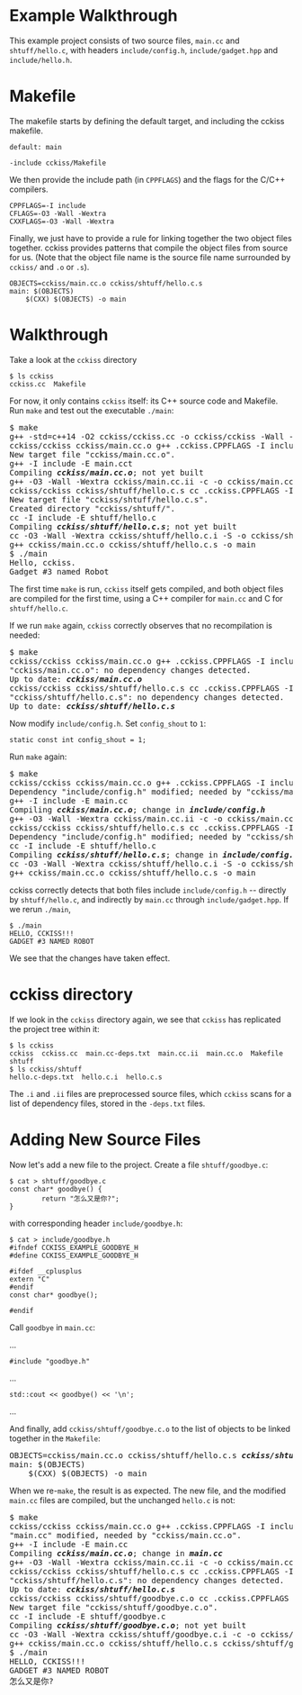 # Example Walkthrough

This example project consists of two source files, `main.cc` and
`shtuff/hello.c`, with headers `include/config.h`,
`include/gadget.hpp` and `include/hello.h`.

# Makefile

The makefile starts by defining the default target, and including the
cckiss makefile.

    default: main

    -include cckiss/Makefile

We then provide the include path (in `CPPFLAGS`) and the flags for the
C/C++ compilers.

    CPPFLAGS=-I include
    CFLAGS=-O3 -Wall -Wextra
    CXXFLAGS=-O3 -Wall -Wextra

Finally, we just have to provide a rule for linking together the two
object files together. cckiss provides patterns that compile the object
files from source for us. (Note that the object file name is the source
file name surrounded by `cckiss/` and `.o` or `.s`).

    OBJECTS=cckiss/main.cc.o cckiss/shtuff/hello.c.s
    main: $(OBJECTS)
	    $(CXX) $(OBJECTS) -o main

# Walkthrough

Take a look at the `cckiss` directory

    $ ls cckiss
    cckiss.cc  Makefile

For now, it only contains `cckiss` itself: its C++ source code and Makefile.
Run `make` and test out the executable `./main`:

<pre>
$ make
g++ -std=c++14 -O2 cckiss/cckiss.cc -o cckiss/cckiss -Wall -Wextra -Wno-constant-logical-operand -Wno-unused-function
cckiss/cckiss cckiss/main.cc.o g++ .cckiss.CPPFLAGS -I include .cckiss.CXXFLAGS -O3 -Wall -Wextra
New target file "cckiss/main.cc.o".
g++ -I include -E main.cct
Compiling <b><i>cckiss/main.cc.o</i></b>; not yet built
g++ -O3 -Wall -Wextra cckiss/main.cc.ii -c -o cckiss/main.cc.o
cckiss/cckiss cckiss/shtuff/hello.c.s cc .cckiss.CPPFLAGS -I include .cckiss.CXXFLAGS -O3 -Wall -Wextra
New target file "cckiss/shtuff/hello.c.s".
Created directory "cckiss/shtuff/".
cc -I include -E shtuff/hello.c
Compiling <b><i>cckiss/shtuff/hello.c.s</i></b>; not yet built
cc -O3 -Wall -Wextra cckiss/shtuff/hello.c.i -S -o cckiss/shtuff/hello.c.s
g++ cckiss/main.cc.o cckiss/shtuff/hello.c.s -o main
$ ./main
Hello, cckiss.
Gadget #3 named Robot
</pre>

The first time `make` is run, `cckiss` itself gets compiled, and both
object files are compiled for the first time, using a C++ compiler
for `main.cc` and C for `shtuff/hello.c`.

If we run `make` again, `cckiss` correctly observes that no
recompilation is needed:

<pre>
$ make
cckiss/cckiss cckiss/main.cc.o g++ .cckiss.CPPFLAGS -I include .cckiss.CXXFLAGS -O3 -Wall -Wextra
"cckiss/main.cc.o": no dependency changes detected.
Up to date: <b><i>cckiss/main.cc.o</i></b>
cckiss/cckiss cckiss/shtuff/hello.c.s cc .cckiss.CPPFLAGS -I include .cckiss.CXXFLAGS -O3 -Wall -Wextra
"cckiss/shtuff/hello.c.s": no dependency changes detected.
Up to date: <b><i>cckiss/shtuff/hello.c.s</i></b>
</pre>

Now modify `include/config.h`. Set `config_shout` to `1`:

    static const int config_shout = 1;

Run `make` again:

<pre>
$ make
cckiss/cckiss cckiss/main.cc.o g++ .cckiss.CPPFLAGS -I include .cckiss.CXXFLAGS -O3 -Wall -Wextra
Dependency "include/config.h" modified; needed by "cckiss/main.cc.o".
g++ -I include -E main.cc
Compiling <b><i>cckiss/main.cc.o</i></b>; change in <b><i>include/config.h</i></b>
g++ -O3 -Wall -Wextra cckiss/main.cc.ii -c -o cckiss/main.cc.o
cckiss/cckiss cckiss/shtuff/hello.c.s cc .cckiss.CPPFLAGS -I include .cckiss.CXXFLAGS -O3 -Wall -Wextra
Dependency "include/config.h" modified; needed by "cckiss/shtuff/hello.c.s".
cc -I include -E shtuff/hello.c
Compiling <b><i>cckiss/shtuff/hello.c.s</i></b>; change in <b><i>include/config.h</i></b>
cc -O3 -Wall -Wextra cckiss/shtuff/hello.c.i -S -o cckiss/shtuff/hello.c.s
g++ cckiss/main.cc.o cckiss/shtuff/hello.c.s -o main
</pre>

cckiss correctly detects that both files include `include/config.h` --
directly by `shtuff/hello.c`, and indirectly by `main.cc` through
`include/gadget.hpp`. If we rerun `./main`,

    $ ./main
    HELLO, CCKISS!!!
    GADGET #3 NAMED ROBOT

We see that the changes have taken effect.

# cckiss directory

If we look in the `cckiss` directory again, we see that `cckiss` has
replicated the project tree within it:

    $ ls cckiss
    cckiss  cckiss.cc  main.cc-deps.txt  main.cc.ii  main.cc.o  Makefile  shtuff
    $ ls cckiss/shtuff
    hello.c-deps.txt  hello.c.i  hello.c.s

The `.i` and `.ii` files are preprocessed source files, which `cckiss` scans
for a list of dependency files, stored in the `-deps.txt` files.

# Adding New Source Files

Now let's add a new file to the project. Create a file
`shtuff/goodbye.c`:

    $ cat > shtuff/goodbye.c
    const char* goodbye() {
            return "怎么又是你?";
    }

with corresponding header `include/goodbye.h`:

    $ cat > include/goodbye.h
    #ifndef CCKISS_EXAMPLE_GOODBYE_H
    #define CCKISS_EXAMPLE_GOODBYE_H

    #ifdef __cplusplus
    extern "C"
    #endif
    const char* goodbye();

    #endif

Call `goodbye` in `main.cc`:

...

    #include "goodbye.h"

...

    std::cout << goodbye() << '\n';

...

And finally, add `cckiss/shtuff/goodbye.c.o` to the list of objects
to be linked together in the `Makefile`:

<pre>
OBJECTS=cckiss/main.cc.o cckiss/shtuff/hello.c.s <b><i>cckiss/shtuff/goodbye.c.o</i></b>
main: $(OBJECTS)
	$(CXX) $(OBJECTS) -o main
</pre>

When we re-`make`, the result is as expected. The new file, and the
modified `main.cc` files are compiled, but the unchanged `hello.c` is
not:

<pre>
$ make
cckiss/cckiss cckiss/main.cc.o g++ .cckiss.CPPFLAGS -I include .cckiss.CXXFLAGS -O3 -Wall -Wextra
"main.cc" modified, needed by "cckiss/main.cc.o".
g++ -I include -E main.cc
Compiling <b><i>cckiss/main.cc.o</i></b>; change in <b><i>main.cc</i></b>
g++ -O3 -Wall -Wextra cckiss/main.cc.ii -c -o cckiss/main.cc.o
cckiss/cckiss cckiss/shtuff/hello.c.s cc .cckiss.CPPFLAGS -I include .cckiss.CXXFLAGS -O3 -Wall -Wextra
"cckiss/shtuff/hello.c.s": no dependency changes detected.
Up to date: <b><i>cckiss/shtuff/hello.c.s</i></b>
cckiss/cckiss cckiss/shtuff/goodbye.c.o cc .cckiss.CPPFLAGS -I include .cckiss.CXXFLAGS -O3 -Wall -Wextra
New target file "cckiss/shtuff/goodbye.c.o".
cc -I include -E shtuff/goodbye.c
Compiling <b><i>cckiss/shtuff/goodbye.c.o</i></b>; not yet built
cc -O3 -Wall -Wextra cckiss/shtuff/goodbye.c.i -c -o cckiss/shtuff/goodbye.c.o
g++ cckiss/main.cc.o cckiss/shtuff/hello.c.s cckiss/shtuff/goodbye.c.o -o main
$ ./main
HELLO, CCKISS!!!
GADGET #3 NAMED ROBOT
怎么又是你?
</pre>
